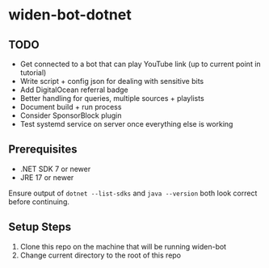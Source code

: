 # widen-bot-dotnet

## TODO

- Get connected to a bot that can play YouTube link (up to current point in tutorial)
- Write script + config json for dealing with sensitive bits
- Add DigitalOcean referral badge
- Better handling for queries, multiple sources + playlists
- Document build + run process
- Consider SponsorBlock plugin
- Test systemd service on server once everything else is working

## Prerequisites

- .NET SDK 7 or newer
- JRE 17 or newer

Ensure output of `dotnet --list-sdks` and `java --version` both look correct before continuing.

## Setup Steps

1. Clone this repo on the machine that will be running widen-bot
2. Change current directory to the root of this repo
